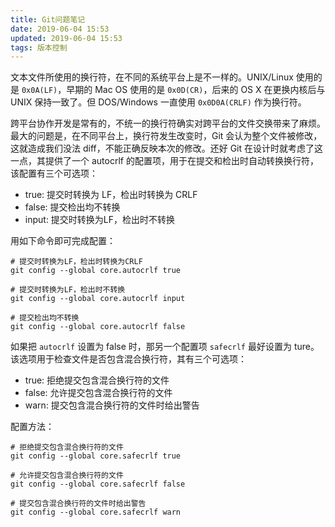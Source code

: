 ```yaml
---
title: Git问题笔记
date: 2019-06-04 15:53
updated: 2019-06-04 15:53
tags: 版本控制
---
```

文本文件所使用的换行符，在不同的系统平台上是不一样的。UNIX/Linux 使用的是 `0x0A(LF)`，早期的 Mac OS 使用的是 `0x0D(CR)`，后来的 OS X 在更换内核后与 UNIX 保持一致了。但 DOS/Windows 一直使用 `0x0D0A(CRLF)` 作为换行符。

<!-- more -->

跨平台协作开发是常有的，不统一的换行符确实对跨平台的文件交换带来了麻烦。最大的问题是，在不同平台上，换行符发生改变时，Git 会认为整个文件被修改，这就造成我们没法 diff，不能正确反映本次的修改。还好 Git 在设计时就考虑了这一点，其提供了一个 autocrlf 的配置项，用于在提交和检出时自动转换换行符，该配置有三个可选项：

- true: 提交时转换为 LF，检出时转换为 CRLF
- false: 提交检出均不转换
- input: 提交时转换为LF，检出时不转换

用如下命令即可完成配置：
```
# 提交时转换为LF，检出时转换为CRLF
git config --global core.autocrlf true

# 提交时转换为LF，检出时不转换
git config --global core.autocrlf input

# 提交检出均不转换
git config --global core.autocrlf false
```
如果把 `autocrlf` 设置为 false 时，那另一个配置项 `safecrlf` 最好设置为 ture。该选项用于检查文件是否包含混合换行符，其有三个可选项：

- true: 拒绝提交包含混合换行符的文件
- false: 允许提交包含混合换行符的文件
- warn: 提交包含混合换行符的文件时给出警告

配置方法：
```
# 拒绝提交包含混合换行符的文件
git config --global core.safecrlf true

# 允许提交包含混合换行符的文件
git config --global core.safecrlf false

# 提交包含混合换行符的文件时给出警告
git config --global core.safecrlf warn
```